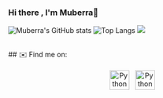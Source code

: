 ### Hi there , I'm Muberra👋
![Muberra's GitHub stats](https://github-readme-stats.vercel.app/api?username=muberraa&theme=vision-friendly-dark&show_icons=true)
![Top Langs](https://github-readme-stats.vercel.app/api/top-langs/?username=muberraa&theme=vision-friendly-dark)
![](https://visitor-badge.laobi.icu/badge?page_id=muberraa.muberraa)

<br/>
## ✉️ Find me on:


<p align="center">
 <a href="www.linkedin.com/in/müberra-kazak" target="_blank" rel="noopener noreferrer"> <img src="https://cdn.jsdelivr.net/npm/simple-icons@v3/icons/linkedin.svg" alt="Python" height="40" style="vertical-align:top; margin:4px"></a>
 <a href="mailto:muberraakazak@gmail.com"> <img src="https://cdn.jsdelivr.net/npm/simple-icons@v3/icons/gmail.svg" alt="Python" height="40" style="vertical-align:top; margin:4px"></a>
</p>




